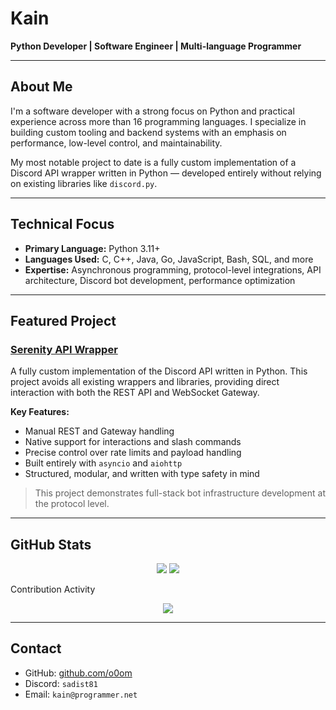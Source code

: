# Kain

**Python Developer | Software Engineer | Multi-language Programmer**

---

## About Me

I'm a software developer with a strong focus on Python and practical experience across more than 16 programming languages. I specialize in building custom tooling and backend systems with an emphasis on performance, low-level control, and maintainability.

My most notable project to date is a fully custom implementation of a Discord API wrapper written in Python — developed entirely without relying on existing libraries like `discord.py`.

---

## Technical Focus

- **Primary Language:** Python 3.11+
- **Languages Used:** C, C++, Java, Go, JavaScript, Bash, SQL, and more
- **Expertise:** Asynchronous programming, protocol-level integrations, API architecture, Discord bot development, performance optimization

---

## Featured Project

### [Serenity API Wrapper](https://github.com/o0om/Serenity-Api-Wrapper/tree/master/discord)

A fully custom implementation of the Discord API written in Python. This project avoids all existing wrappers and libraries, providing direct interaction with both the REST API and WebSocket Gateway.

**Key Features:**

- Manual REST and Gateway handling
- Native support for interactions and slash commands
- Precise control over rate limits and payload handling
- Built entirely with `asyncio` and `aiohttp`
- Structured, modular, and written with type safety in mind

> This project demonstrates full-stack bot infrastructure development at the protocol level.

---

## GitHub Stats

<p align="center">
  <img src="https://github-readme-stats.vercel.app/api?username=o0om&show_icons=true&theme=tokyonight&hide_title=true" />
  <img src="https://github-readme-stats.vercel.app/api/top-langs/?username=o0om&layout=compact&theme=tokyonight" />
</p>

Contribution Activity

<p align="center">
  <img src="https://github-readme-activity-graph.cyclic.app/graph?username=o0om&theme=tokyo-night&area=true&hide_border=true" />
</p>

---

## Contact

- GitHub: [github.com/o0om](https://github.com/o0om)
- Discord: `sadist81`
- Email: `kain@programmer.net`
